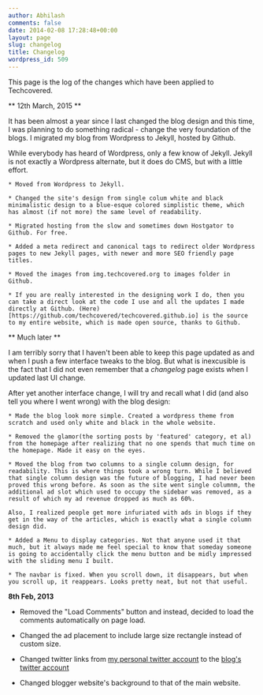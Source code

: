```yaml
---
author: Abhilash
comments: false
date: 2014-02-08 17:28:48+00:00
layout: page
slug: changelog
title: Changelog
wordpress_id: 509
---
```


This page is the log of the changes which have been applied to Techcovered.

** 12th March, 2015 **

It has been almost a year since I last changed the blog design and this time, I was planning to do something radical - change the very foundation of the blogs. I migrated my blog from Wordpress to Jekyll, hosted by Github.

While everybody has heard of Wordpress, only a few know of Jekyll. Jekyll is not exactly a Wordpress alternate, but it does do CMS, but with a little effort. 

	* Moved from Wordpress to Jekyll.

	* Changed the site's design from single colum white and black minimalistic design to a blue-esque colored simplistic theme, which has almost (if not more) the same level of readability.

	* Migrated hosting from the slow and sometimes down Hostgator to Github. For free.

	* Added a meta redirect and canonical tags to redirect older Wordpress pages to new Jekyll pages, with newer and more SEO friendly page titles.

	* Moved the images from img.techcovered.org to images folder in Github.

	* If you are really interested in the designing work I do, then you can take a direct look at the code I use and all the updates I made directly at Github. (Here)[https://github.com/techcovered/techcovered.github.io] is the source to my entire website, which is made open source, thanks to Github.


** Much later **

I am terribly sorry that I haven't been able to keep this page updated as and when I push a few interface tweaks to the blog. But what is inexcusible is the fact that I did not even remember that a *changelog* page exists when I updated last UI change.

After yet another interface change, I will try and recall what I did (and also tell you where I went wrong) with the blog design:

	* Made the blog look more simple. Created a wordpress theme from scratch and used only white and black in the whole website.
 
	* Removed the glamor(the sorting posts by 'featured' category, et al) from the homepage after realizing that no one spends that much time on the homepage. Made it easy on the eyes.

	* Moved the blog from two columns to a single column design, for readability. This is where things took a wrong turn. While I believed that single column design was the future of blogging, I had never been proved this wrong before. As soon as the site went single columnm, the additional ad slot which used to occupy the sidebar was removed, as a result of which my ad revenue dropped as much as 60%.

	Also, I realized people get more infuriated with ads in blogs if they get in the way of the articles, which is exactly what a single column design did.

	* Added a Menu to display categories. Not that anyone used it that much, but it always made me feel special to know that someday someone is going to accidentally click the menu button and be midly impressed with the sliding menu I built.

	* The navbar is fixed. When you scroll down, it disappears, but when you scroll up, it reappears. Looks pretty neat, but not that useful.

**8th Feb, 2013**



	
  * Removed the "Load Comments" button and instead, decided to load the comments automatically on page load.

	
  * Changed the ad placement to include large size rectangle instead of custom size.

	
  * Changed twitter links from [my personal twitter account](http://www.twitter.com/thatabhi) to the [blog's twitter account](http://www.twitter.com/techcoveredblog)

	
  * Changed blogger website's background to that of the main website.



